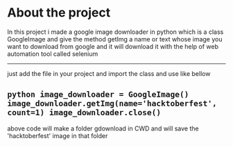 # About the project
In this project i made a google image downloader in python which is a class GoogleImage and give the method getImg a name or text whose image you 
want to download from google and it will download it with the help of web automation tool called selenium 

---
just add the file in your project and import the class and use like bellow

`python
image_downloader = GoogleImage()
image_downloader.getImg(name='hacktoberfest', count=1)
image_downloader.close()
`
---
above code will make a folder gdownload in CWD and will save the 'hacktoberfest' image in that folder 
